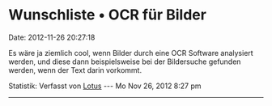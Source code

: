 Wunschliste • OCR für Bilder
============================

Date: 2012-11-26 20:27:18

Es wäre ja ziemlich cool, wenn Bilder durch eine OCR Software analysiert
werden, und diese dann beispielsweise bei der Bildersuche gefunden
werden, wenn der Text darin vorkommt.

Statistik: Verfasst von
[Lotus](http://forum.yacy-websuche.de/memberlist.php?mode=viewprofile&u=68)
--- Mo Nov 26, 2012 8:27 pm

------------------------------------------------------------------------

